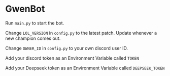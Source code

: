 # GwenBot

Run `main.py` to start the bot.


Change `LOL_VERSION` in `config.py` to the latest patch. Update whenever a new champion comes out.

Change `OWNER_ID` in `config.py` to your own discord user ID.

Add your discord token as an Environment Variable called `TOKEN`

Add your Deepseek token as an Environment Variable called `DEEPSEEK_TOKEN`